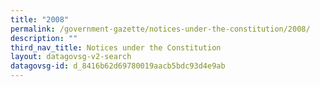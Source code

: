```yaml
---
title: "2008"
permalink: /government-gazette/notices-under-the-constitution/2008/
description: ""
third_nav_title: Notices under the Constitution
layout: datagovsg-v2-search
datagovsg-id: d_8416b62d69780019aacb5bdc93d4e9ab
---
```

